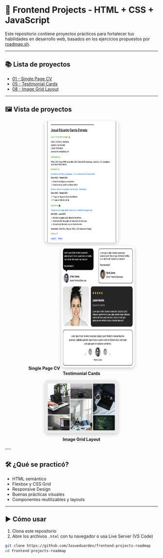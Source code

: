 # 🚀 Frontend Projects - HTML + CSS + JavaScript

Este repositorio contiene proyectos prácticos para fortalecer tus habilidades en desarrollo web, basados en los ejercicios propuestos por [roadmap.sh](https://roadmap.sh/frontend).

---

## 📚 Lista de proyectos

- [01 - Single Page CV](https://roadmap.sh/projects/single-page-cv)
- [05 - Testimonial Cards](https://roadmap.sh/projects/testimonial-cards)
- [08 - Image Grid Layout](https://roadmap.sh/projects/image-grid-layout)

---

## 🖼️ Vista de proyectos

<p align="center">
  <a href="./01-single-page-CV/" style="text-decoration: none;">
    <img width="48%" height="400px" src="./01-single-page-CV/image/page.png" alt="Single Page CV"
      style="border-radius: 12px; box-shadow: 0 4px 12px rgba(0,0,0,0.2); margin-bottom: 8px;" />
    <br />
    <strong>Single Page CV</strong>
  </a>
  <a href="./05-testimonial-cards/" style="text-decoration: none;">
    <img width="48%" height="400px" src="./05-testimonial-cards/image/preview.png" alt="Testimonial Cards"
      style="border-radius: 12px; box-shadow: 0 4px 12px rgba(0,0,0,0.2); margin-bottom: 8px;" />
    <br />
    <strong>Testimonial Cards</strong>
  </a>
</p>

<p align="center">
  <a href="./08-image-grid-layout/" style="text-decoration: none;">
    <img width="48%" src="./08-image-grid-layout/image/preview.png" alt="Image Grid Layout"
      style="border-radius: 12px; box-shadow: 0 4px 12px rgba(0,0,0,0.2); margin-bottom: 8px;" />
    <br />
    <strong>Image Grid Layout</strong>
  </a>
</p>
---

## 🛠️ ¿Qué se practicó?

- HTML semántico
- Flexbox y CSS Grid
- Responsive Design
- Buenas prácticas visuales
- Componentes reutilizables y layouts

---

## ▶️ Cómo usar

1. Clona este repositorio
2. Abre los archivos `.html` con tu navegador o usa Live Server (VS Code)

```bash
git clone https://github.com/Josueduardev/frontend-projects-roadmap
cd frontend-projects-roadmap

